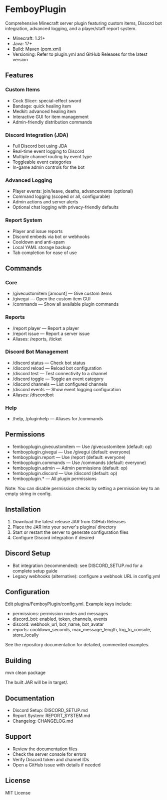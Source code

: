 # FemboyPlugin

Comprehensive Minecraft server plugin featuring custom items, Discord bot integration, advanced logging, and a player/staff report system.

- Minecraft: 1.21+
- Java: 17+
- Build: Maven (pom.xml)
- Versioning: Refer to plugin.yml and GitHub Releases for the latest version

## Features

### Custom Items
- Cock Slicer: special-effect sword
- Bandage: quick healing item
- Medkit: advanced healing item
- Interactive GUI for item management
- Admin-friendly distribution commands

### Discord Integration (JDA)
- Full Discord bot using JDA
- Real-time event logging to Discord
- Multiple channel routing by event type
- Toggleable event categories
- In-game admin controls for the bot

### Advanced Logging
- Player events: join/leave, deaths, advancements (optional)
- Command logging (scoped or all, configurable)
- Admin actions and server alerts
- Optional chat logging with privacy-friendly defaults

### Report System
- Player and issue reports
- Discord embeds via bot or webhooks
- Cooldown and anti-spam
- Local YAML storage backup
- Tab completion for ease of use

## Commands

### Core
- /givecustomitem <item> [amount] — Give custom items
- /givegui — Open the custom item GUI
- /commands — Show all available plugin commands

### Reports
- /report player <playername> <reason> — Report a player
- /report issue <description> — Report a server issue
- Aliases: /reports, /ticket

### Discord Bot Management
- /discord status — Check bot status
- /discord reload — Reload bot configuration
- /discord test <channel> — Test connectivity to a channel
- /discord toggle <event> — Toggle an event category
- /discord channels — List configured channels
- /discord events — Show event logging configuration
- Aliases: /discordbot

### Help
- /help, /pluginhelp — Aliases for /commands

## Permissions

- femboyplugin.givecustomitem — Use /givecustomitem (default: op)
- femboyplugin.givegui — Use /givegui (default: everyone)
- femboyplugin.report — Use /report (default: everyone)
- femboyplugin.commands — Use /commands (default: everyone)
- femboyplugin.admin — Admin permissions (default: op)
- femboyplugin.discord — Use /discord (default: op)
- femboyplugin.* — All plugin permissions

Note: You can disable permission checks by setting a permission key to an empty string in config.

## Installation

1) Download the latest release JAR from GitHub Releases
2) Place the JAR into your server's plugins/ directory
3) Start or restart the server to generate configuration files
4) Configure Discord integration if desired

## Discord Setup

- Bot integration (recommended): see DISCORD_SETUP.md for a complete setup guide
- Legacy webhooks (alternative): configure a webhook URL in config.yml

## Configuration

Edit plugins/FemboyPlugin/config.yml. Example keys include:
- permissions: permission nodes and messages
- discord_bot: enabled, token, channels, events
- discord: webhook_url, bot_name, bot_avatar
- reports: cooldown_seconds, max_message_length, log_to_console, store_locally

See the repository documentation for detailed, commented examples.

## Building

mvn clean package

The built JAR will be in target/.

## Documentation

- Discord Setup: DISCORD_SETUP.md
- Report System: REPORT_SYSTEM.md
- Changelog: CHANGELOG.md

## Support

- Review the documentation files
- Check the server console for errors
- Verify Discord token and channel IDs
- Open a GitHub issue with details if needed

## License

MIT License
